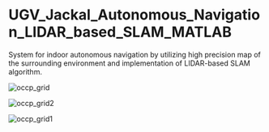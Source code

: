 # UGV_Jackal_Autonomous_Navigation_LIDAR_based_SLAM_MATLAB

System for indoor autonomous navigation by utilizing high precision map of the surrounding environment and implementation of LIDAR-based SLAM algorithm.

![occp_grid](https://user-images.githubusercontent.com/58274863/207954520-51e14a97-17e3-48ed-9465-5df4aa21b278.JPG)

![occp_grid2](https://user-images.githubusercontent.com/58274863/207954528-4c34fada-725b-424b-8575-5c54308eb1ef.JPG)

![occp_grid1](https://user-images.githubusercontent.com/58274863/207954537-2f8bee41-d833-47c0-959f-7e6e6225fd01.JPG)







